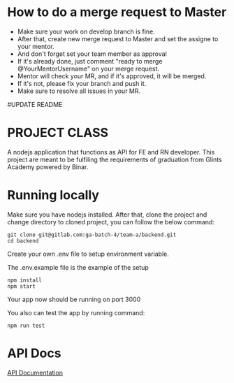 # How to do a merge request to Master
* Make sure your work on develop branch is fine.
* After that, create new merge request to Master and set the assigne to your mentor.
* And don't forget set your team member as approval
* If it's already done, just comment "ready to merge @YourMentorUsername" on your merge request.
* Mentor will check your MR, and if it's approved, it will be merged.
* If it's not, please fix your branch and push it.
* Make sure to resolve all issues in your MR.


#UPDATE README

# PROJECT CLASS
A nodejs application that functions as API for FE and RN developer. This project are meant to be fulfiling the requirements of graduation from Glints Academy powered by Binar.

# Running locally

Make sure you have nodejs installed. After that, clone the project and change directory to cloned project, you can follow the below command:

```
git clone git@gitlab.com:ga-batch-4/team-a/backend.git
cd backend
```


Create your own .env file to setup environment variable. 

The .env.example file is the example of the setup

```
npm install
npm start
```

Your app now should be running on port 3000

You also can test the app by running command: 

`npm run test`

# API Docs
[API Documentation](https://documenter.getpostman.com/view/8858534/SVtN3X9i?version=latest#d4cc9eef-7ad9-406e-9f53-92113020dae5)


